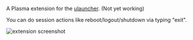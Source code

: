 A Plasma extension for the [ulauncher](https://ulauncher.io/). (Not yet working)

You can do session actions like reboot/logout/shutdown via typing "exit".

![extension screenshot](http://i.imgur.com/vnxtMtt.png)
